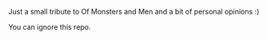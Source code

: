 Just a small tribute to Of Monsters and Men and a bit of personal opinions :)

You can ignore this repo.
